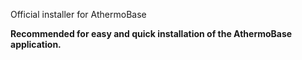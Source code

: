 Official installer for AthermoBase

**Recommended for easy and quick installation of the AthermoBase application.**
